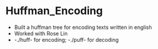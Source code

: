# Huffman_Encoding
- Built a huffman tree for encoding texts written in english 
- Worked with Rose Lin
- -./huff- for encoding; -./puff- for decoding
